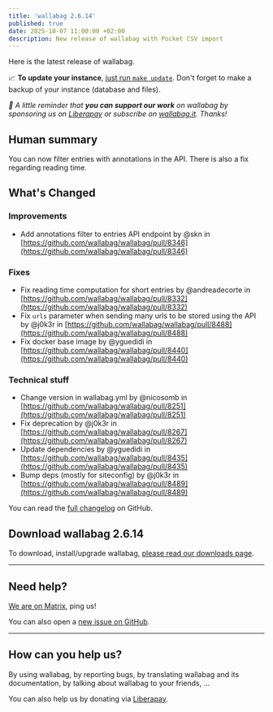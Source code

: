 ```yaml
---
title: 'wallabag 2.6.14'
published: true
date: 2025-10-07 11:00:00 +02:00
description: New release of wallabag with Pocket CSV import
---
```


Here is the latest release of wallabag.

📈  **To update your instance**, [just run `make update`](https://doc.wallabag.org/en/admin/upgrade.html).
Don't forget to make a backup of your instance (database and files).

_🤝  A little reminder that **you can support our work** on wallabag by sponsoring us on [Liberapay](https://liberapay.com/wallabag) or subscribe on [wallabag.it](https://www.wallabag.it/en). Thanks!_

## Human summary

You can now filter entries with annotations in the API. There is also a fix regarding reading time.

## What's Changed

### Improvements

* Add annotations filter to entries API endpoint by @skn in [https://github.com/wallabag/wallabag/pull/8346](https://github.com/wallabag/wallabag/pull/8346)

### Fixes

* Fix reading time computation for short entries by @andreadecorte in [https://github.com/wallabag/wallabag/pull/8332](https://github.com/wallabag/wallabag/pull/8332)
* Fix `urls` parameter when sending many urls to be stored using the API by @j0k3r in [https://github.com/wallabag/wallabag/pull/8488](https://github.com/wallabag/wallabag/pull/8488)
* Fix docker base image by @yguedidi in [https://github.com/wallabag/wallabag/pull/8440](https://github.com/wallabag/wallabag/pull/8440)

### Technical stuff

* Change version in wallabag.yml by @nicosomb in [https://github.com/wallabag/wallabag/pull/8251](https://github.com/wallabag/wallabag/pull/8251)
* Fix deprecation by @j0k3r in [https://github.com/wallabag/wallabag/pull/8267](https://github.com/wallabag/wallabag/pull/8267)
* Update dependencies by @yguedidi in [https://github.com/wallabag/wallabag/pull/8435](https://github.com/wallabag/wallabag/pull/8435)
* Bump deps (mostly for siteconfig) by @j0k3r in [https://github.com/wallabag/wallabag/pull/8489](https://github.com/wallabag/wallabag/pull/8489)

You can read the [full changelog](https://github.com/wallabag/wallabag/compare/2.6.13...2.6.14) on GitHub.

## Download wallabag 2.6.14

To download, install/upgrade wallabag, [please read our downloads page](https://doc.wallabag.org/en/admin/installation/installation.html).

<hr />

## Need help?

[We are on Matrix](https://matrix.to/#/#wallabag:matrix.org), ping us!

You can also open a [new issue on GitHub](https://github.com/wallabag/wallabag/issues/new/choose).

<hr />

## How can you help us?

By using wallabag, by reporting bugs, by translating wallabag and its documentation, by talking about wallabag to your friends, ...

You can also help us by donating via [Liberapay](https://liberapay.com/wallabag/).
